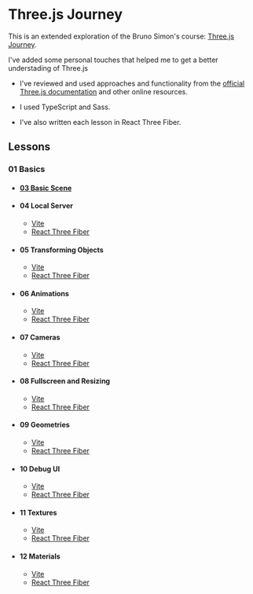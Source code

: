 # Three.js Journey

This is an extended exploration of the Bruno Simon's course: [Three.js Journey](https://threejs-journey.xyz/).

I've added some personal touches that helped me to get a better understading of Three.js

- I've reviewed and used approaches and functionality from the [official Three.js documentation](https://threejs.org/docs/index.html#manual/introduction/Creating-a-scene) and other online resources.

- I used TypeScript and Sass.

- I've also written each lesson in React Three Fiber.

## Lessons

### 01 Basics

- #### [03 Basic Scene](./03%20Basic%20Scene)

- #### 04 Local Server

  - [Vite](./04%20Local%20server/Vite)
  - [React Three Fiber](./04%20Local%20server/react-three-fiber)

- #### 05 Transforming Objects

  - [Vite](./05%20Transforming%20Objects/Vite)
  - [React Three Fiber](./05%20Transforming%20Objects/react-three-fiber)

- #### 06 Animations

  - [Vite](./06%20Animations/Vite)
  - [React Three Fiber](./06%20Animations/react-three-fiber)

- #### 07 Cameras

  - [Vite](./07%20Cameras/Vite)
  - [React Three Fiber](./07%20Cameras/react-three-fiber)

- #### 08 Fullscreen and Resizing

  - [Vite](./08%20Fullscreen%20and%20Resizing/Vite)
  - [React Three Fiber](./08%20Fullscreen%20and%20Resizing/react-three-fiber)

- #### 09 Geometries

  - [Vite](./09%20Geometries/Vite)
  - [React Three Fiber](./09%20Geometries/react-three-fiber)

- #### 10 Debug UI

  - [Vite](./10%20Debug%20UI/Vite)
  - [React Three Fiber](./10%20Debug%20UI/react-three-fiber)

- #### 11 Textures

  - [Vite](./11%20Textures/Vite)
  - [React Three Fiber](./11%20Textures/react-three-fiber)

- #### 12 Materials
  - [Vite](./12%20Materials/Vite)
  - [React Three Fiber](./11%20Materials/react-three-fiber)

